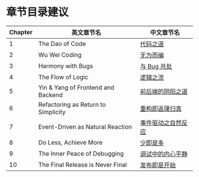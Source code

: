# 章节目录建议

| Chapter | 英文章节名                               | 中文章节名     |
| ------- | ----------------------------------- | --------- |
| 1       | The Dao of Code                     | [代码之道](https://github.com/uwspstar/The-Tao-of-Programming-Nature/blob/main/%E7%AC%AC%E4%B8%80%E7%AB%A0%EF%BC%9A%E4%BB%A3%E7%A0%81%E4%B9%8B%E9%81%93%20The%20Dao%20of%20Code.md)      |
| 2       | Wu Wei Coding                       | [无为而编](https://github.com/uwspstar/The-Tao-of-Programming-Nature/blob/main/%E7%AC%AC%E4%BA%8C%E7%AB%A0%EF%BC%9A%E6%97%A0%E4%B8%BA%E8%80%8C%E7%BC%96%20Wu%20Wei%20Coding.md)      |
| 3       | Harmony with Bugs                   | [与 Bug 共处](https://github.com/uwspstar/The-Tao-of-Programming-Nature/blob/main/%E7%AC%AC%E4%B8%89%E7%AB%A0%EF%BC%9A%E4%B8%8E%20Bug%20%E5%85%B1%E5%A4%84%20Harmony%20with%20Bugs.md)  |
| 4       | The Flow of Logic                   | [逻辑之流](https://github.com/uwspstar/The-Tao-of-Programming-Nature/blob/main/%E7%AC%AC%E5%9B%9B%E7%AB%A0%EF%BC%9A%E9%80%BB%E8%BE%91%E4%B9%8B%E6%B5%81%20The%20Flow%20of%20Logic.md)     |
| 5       | Yin & Yang of Frontend and Backend  | [前后端的阴阳之道](https://github.com/uwspstar/The-Tao-of-Programming-Nature/blob/main/%E7%AC%AC%E4%BA%94%E7%AB%A0%EF%BC%9A%E5%89%8D%E5%90%8E%E7%AB%AF%E7%9A%84%E9%98%B4%E9%98%B3%E4%B9%8B%E9%81%93%20Yin%20%26%20Yang%20of%20Frontend%20and%20Backend.md)  |
| 6       | Refactoring as Return to Simplicity | [重构即返璞归真](https://github.com/uwspstar/The-Tao-of-Programming-Nature/blob/main/%E7%AC%AC%E5%85%AD%E7%AB%A0%EF%BC%9A%E9%87%8D%E6%9E%84%E5%8D%B3%E8%BF%94%E7%92%9E%E5%BD%92%E7%9C%9F%20Refactoring%20as%20Return%20to%20Simplicity.md)   |
| 7       | Event-Driven as Natural Reaction    | [事件驱动之自然反应](https://github.com/uwspstar/The-Tao-of-Programming-Nature/blob/main/%E7%AC%AC%E4%B8%83%E7%AB%A0%EF%BC%9A%E4%BA%8B%E4%BB%B6%E9%A9%B1%E5%8A%A8%E4%B9%8B%E8%87%AA%E7%84%B6%E5%8F%8D%E5%BA%94%20Event-Driven%20as%20Natural%20Reaction.md) |
| 8       | Do Less, Achieve More               | [少即是多](https://github.com/uwspstar/The-Tao-of-Programming-Nature/blob/main/%E7%AC%AC%E5%85%AB%E7%AB%A0%EF%BC%9A%E5%B0%91%E5%8D%B3%E6%98%AF%E5%A4%9A%20Do%20Less%2C%20Achieve%20More.md)      |
| 9       | The Inner Peace of Debugging        | [调试中的内心平静](https://github.com/uwspstar/The-Tao-of-Programming-Nature/blob/main/%E7%AC%AC%E4%B9%9D%E7%AB%A0%EF%BC%9A%E8%B0%83%E8%AF%95%E4%B8%AD%E7%9A%84%E5%86%85%E5%BF%83%E5%B9%B3%E9%9D%99%20The%20Inner%20Peace%20of%20Debugging.md)  |
| 10      | The Final Release is Never Final    | [发布即是开始](https://github.com/uwspstar/The-Tao-of-Programming-Nature/blob/main/%E7%AC%AC%E5%8D%81%E7%AB%A0%EF%BC%9A%E5%8F%91%E5%B8%83%E5%8D%B3%E6%98%AF%E5%BC%80%E5%A7%8B%20The%20Final%20Release%20is%20Never%20Final.md)    |
